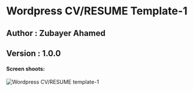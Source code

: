 # Wordpress CV/RESUME Template-1
## Author : Zubayer Ahamed
## Version : 1.0.0

#### Screen shoots: 
![Wordpress CV/RESUME template-1](https://image.prntscr.com/image/FSp2XDjPQC2WLQwkjKvxOw.png)